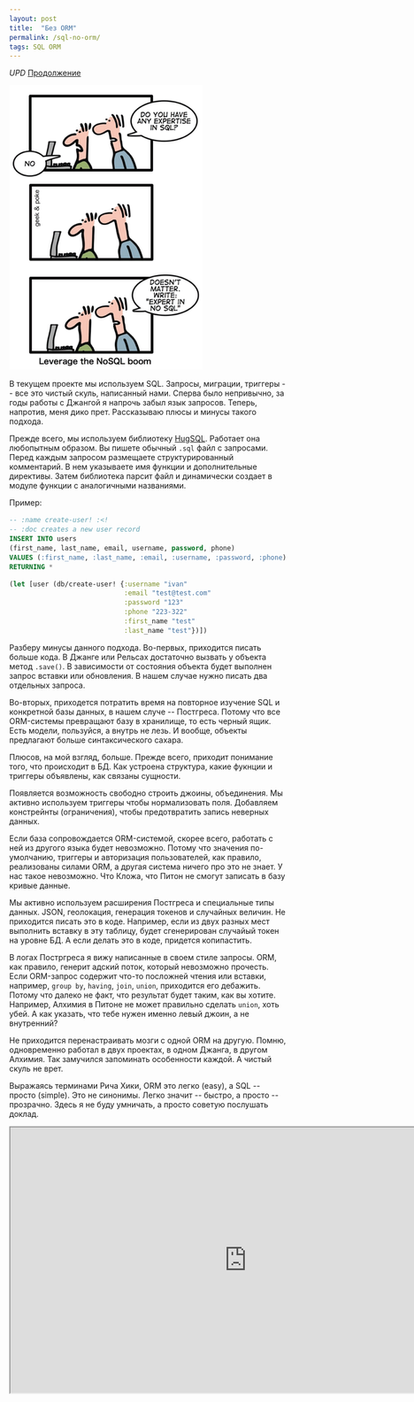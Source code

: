 ```yaml
---
layout: post
title:  "Без ORM"
permalink: /sql-no-orm/
tags: SQL ORM
---
```


*UPD* [Продолжение](/sql-no-orm-more)

![sql](/assets/static/nosql-expert.png)

В текущем проекте мы используем SQL. Запросы, миграции, триггеры -- все это
чистый скуль, написанный нами. Сперва было непривычно, за годы работы с Джангой
я напрочь забыл язык запросов. Теперь, напротив, меня дико прет. Рассказываю
плюсы и минусы такого подхода.

Прежде всего, мы используем библиотеку
[HugSQL](http://www.hugsql.org/). Работает она любопытным образом. Вы пишете
обычный `.sql` файл с запросами. Перед каждым запросом размещаете
структурированный комментарий. В нем указываете имя функции и дополнительные
директивы. Затем библиотека парсит файл и динамически создает в модуле функции с
аналогичными названиями.

Пример:

~~~sql
-- :name create-user! :<!
-- :doc creates a new user record
INSERT INTO users
(first_name, last_name, email, username, password, phone)
VALUES (:first_name, :last_name, :email, :username, :password, :phone)
RETURNING *

~~~

~~~clojure
(let [user (db/create-user! {:username "ivan"
                             :email "test@test.com"
                             :password "123"
                             :phone "223-322"
                             :first_name "test"
                             :last_name "test"})])
~~~

Разберу минусы данного подхода. Во-первых, приходится писать больше кода. В
Джанге или Рельсах достаточно вызвать у объекта метод `.save()`. В зависимости
от состояния объекта будет выполнен запрос вставки или обновления. В нашем
случае нужно писать два отдельных запроса.

Во-вторых, приходется потратить время на повторное изучение SQL и конкретной
базы данных, в нашем случе -- Постгреса. Потому что все ORM-системы превращают
базу в хранилище, то есть черный ящик. Есть модели, пользуйся, а внутрь не
лезь. И вообще, объекты предлагают больше синтаксического сахара.

Плюсов, на мой взгляд, больше. Прежде всего, приходит понимание того, что
происходит в БД. Как устроена структура, какие фукнции и триггеры объявлены, как
связаны сущности.

Появляется возможность свободно строить джоины, объединения. Мы активно
используем триггеры чтобы нормализовать поля. Добавляем констрейнты
(ограничения), чтобы предотвратить запись неверных данных.

Если база сопровождается ORM-системой, скорее всего, работать с ней из другого
языка будет невозможно. Потому что значения по-умолчанию, триггеры и авторизация
пользователей, как правило, реализованы силами ORM, а другая система ничего про
это не знает. У нас такое невозможно. Что Кложа, что Питон не смогут записать в
базу кривые данные.

Мы активно используем расширения Постгреса и специальные типы данных. JSON,
геолокация, генерация токенов и случайных величин. Не приходится писать это в
коде. Например, если из двух разных мест выполнить вставку в эту таблицу, будет
сгенерирован случайый токен на уровне БД. А если делать это в коде, придется
копипастить.

В логах Постргреса я вижу написанные в своем стиле запросы. ORM, как правило,
генерит адский поток, который невозможно прочесть. Если ORM-запрос содержит
что-то посложней чтения или вставки, например, `group by`, `having`, `join`,
`union`, приходится его дебажить. Потому что далеко не факт, что результат будет
таким, как вы хотите. Например, Алхимия в Питоне не может правильно сделать
`union`, хоть убей. А как указать, что тебе нужен именно левый джоин, а не
внутренний?

Не приходится перенастраивать мозги с одной ORM на другую. Помню, одновременно
работал в двух проектах, в одном Джанга, в другом Алхимия. Так замучился
запоминать особенности каждой. А чистый скуль не врет.

Выражаясь терминами Рича Хики, ORM это легко (easy), а SQL -- просто
(simple). Это не синонимы. Легко значит -- быстро, а просто -- прозрачно. Здесь
я не буду умничать, а просто советую послушать доклад.

<iframe width="854" height="480" src="https://www.youtube.com/embed/rI8tNMsozo0"
allowfullscreen></iframe>
